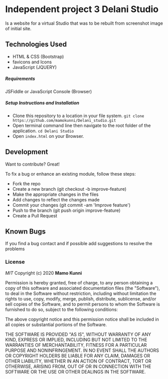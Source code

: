 # Independent project 3 Delani Studio

Is a website for a virtual Studio that was to be rebuilt from screenshot image of initial site. 



## Technologies Used

- HTML & CSS (Bootstrap)
- favicons and Icons
- JavaScript (JQUERY)


##### Requirements

JSFiddle or JavaScript Console 
(Browser)

##### Setup Instructions and Installation

- Clone this repository to a location in your file system. `git clone https://github.com/mamokunni/Delani_studio.git`
- Open terminal command line then navigate to the root folder of the application. `cd Delani Studio`
- Open `index.html` on your Browser.




## Development

Want to contribute? Great!

To fix a bug or enhance an existing module, follow these steps:
- Fork the repo
- Create a new branch (git checkout -b improve-feature)
- Make the appropriate changes in the files
- Add changes to reflect the changes made
- Commit your changes (git commit -am 'Improve feature')
- Push to the branch (git push origin improve-feature)
- Create a Pull Request


## Known Bugs

If you find a bug contact and if possible add suggestions to resolve the problems

### License

*MIT*
Copyright (c) 2020 **Mamo Kunni**

Permission is hereby granted, free of charge, to any person obtaining a copy of this software and associated documentation files (the "Software"), to deal in the Software without restriction, including without limitation the rights to use, copy, modify, merge, publish, distribute, sublicense, and/or sell copies of the Software, and to permit persons to whom the Software is furnished to do so, subject to the following conditions:

The above copyright notice and this permission notice shall be included in all copies or substantial portions of the Software.

THE SOFTWARE IS PROVIDED "AS IS", WITHOUT WARRANTY OF ANY KIND, EXPRESS OR IMPLIED, INCLUDING BUT NOT LIMITED TO THE WARRANTIES OF MERCHANTABILITY, FITNESS FOR A PARTICULAR PURPOSE AND NONINFRINGEMENT. IN NO EVENT SHALL THE AUTHORS OR COPYRIGHT HOLDERS BE LIABLE FOR ANY CLAIM, DAMAGES OR OTHER LIABILITY, WHETHER IN AN ACTION OF CONTRACT, TORT OR OTHERWISE, ARISING FROM, OUT OF OR IN CONNECTION WITH THE SOFTWARE OR THE USE OR OTHER DEALINGS IN THE SOFTWARE.
